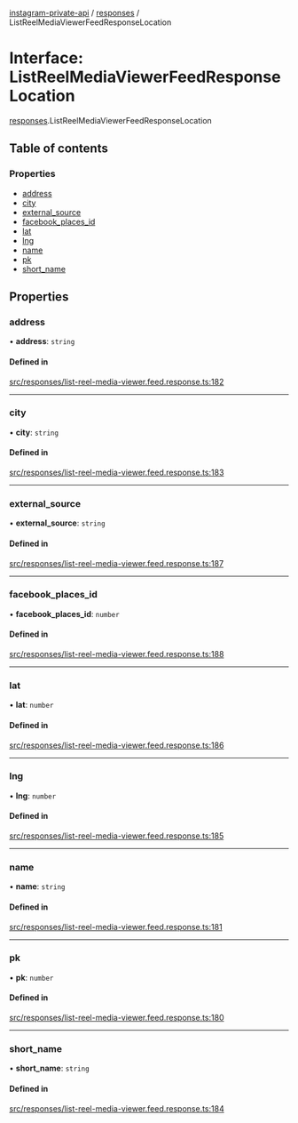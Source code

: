 [instagram-private-api](../../README.md) / [responses](../../modules/responses.md) / ListReelMediaViewerFeedResponseLocation

# Interface: ListReelMediaViewerFeedResponseLocation

[responses](../../modules/responses.md).ListReelMediaViewerFeedResponseLocation

## Table of contents

### Properties

- [address](ListReelMediaViewerFeedResponseLocation.md#address)
- [city](ListReelMediaViewerFeedResponseLocation.md#city)
- [external\_source](ListReelMediaViewerFeedResponseLocation.md#external_source)
- [facebook\_places\_id](ListReelMediaViewerFeedResponseLocation.md#facebook_places_id)
- [lat](ListReelMediaViewerFeedResponseLocation.md#lat)
- [lng](ListReelMediaViewerFeedResponseLocation.md#lng)
- [name](ListReelMediaViewerFeedResponseLocation.md#name)
- [pk](ListReelMediaViewerFeedResponseLocation.md#pk)
- [short\_name](ListReelMediaViewerFeedResponseLocation.md#short_name)

## Properties

### address

• **address**: `string`

#### Defined in

[src/responses/list-reel-media-viewer.feed.response.ts:182](https://github.com/Nerixyz/instagram-private-api/blob/4971f34/src/responses/list-reel-media-viewer.feed.response.ts#L182)

___

### city

• **city**: `string`

#### Defined in

[src/responses/list-reel-media-viewer.feed.response.ts:183](https://github.com/Nerixyz/instagram-private-api/blob/4971f34/src/responses/list-reel-media-viewer.feed.response.ts#L183)

___

### external\_source

• **external\_source**: `string`

#### Defined in

[src/responses/list-reel-media-viewer.feed.response.ts:187](https://github.com/Nerixyz/instagram-private-api/blob/4971f34/src/responses/list-reel-media-viewer.feed.response.ts#L187)

___

### facebook\_places\_id

• **facebook\_places\_id**: `number`

#### Defined in

[src/responses/list-reel-media-viewer.feed.response.ts:188](https://github.com/Nerixyz/instagram-private-api/blob/4971f34/src/responses/list-reel-media-viewer.feed.response.ts#L188)

___

### lat

• **lat**: `number`

#### Defined in

[src/responses/list-reel-media-viewer.feed.response.ts:186](https://github.com/Nerixyz/instagram-private-api/blob/4971f34/src/responses/list-reel-media-viewer.feed.response.ts#L186)

___

### lng

• **lng**: `number`

#### Defined in

[src/responses/list-reel-media-viewer.feed.response.ts:185](https://github.com/Nerixyz/instagram-private-api/blob/4971f34/src/responses/list-reel-media-viewer.feed.response.ts#L185)

___

### name

• **name**: `string`

#### Defined in

[src/responses/list-reel-media-viewer.feed.response.ts:181](https://github.com/Nerixyz/instagram-private-api/blob/4971f34/src/responses/list-reel-media-viewer.feed.response.ts#L181)

___

### pk

• **pk**: `number`

#### Defined in

[src/responses/list-reel-media-viewer.feed.response.ts:180](https://github.com/Nerixyz/instagram-private-api/blob/4971f34/src/responses/list-reel-media-viewer.feed.response.ts#L180)

___

### short\_name

• **short\_name**: `string`

#### Defined in

[src/responses/list-reel-media-viewer.feed.response.ts:184](https://github.com/Nerixyz/instagram-private-api/blob/4971f34/src/responses/list-reel-media-viewer.feed.response.ts#L184)
